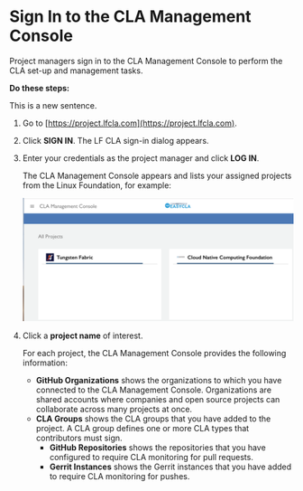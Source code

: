 # Sign In to the CLA Management Console

Project managers sign in to the CLA Management Console to perform the CLA set-up and management tasks.

**Do these steps:**

This is a new sentence.

1. Go to [https://project.lfcla.com](https://project.lfcla.com).
2. Click **SIGN IN**. The LF CLA sign-in dialog appears.

3. Enter your credentials as the project manager and click **LOG IN**.

   The CLA Management Console appears and lists your assigned projects from the Linux Foundation, for example:

   ![CLA Management All Projects](../../.gitbook/assets/cla-management-all-projects.png)

4. Click a **project name** of interest.

   For each project, the CLA Management Console provides the following information:

   * **GitHub Organizations** shows the organizations to which you have connected to the CLA Management Console. Organizations are shared accounts where companies and open source projects can collaborate across many projects at once.
   * **CLA Groups** shows the CLA groups that you have added to the project. A CLA group defines one or more CLA types that contributors must sign.
     * **GitHub Repositories** shows the repositories that you have configured to require CLA monitoring for pull requests.
     * **Gerrit Instances** shows the Gerrit instances that you have added to require CLA monitoring for pushes.

